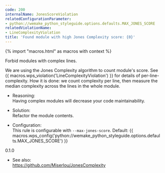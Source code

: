 ```yaml
---
code: 200
internalName: JonesScoreViolation
relatedConfigurationParameter:
- python://wemake_python_styleguide.options.defaults.MAX_JONES_SCORE
relatedViolationName:
- LineComplexityViolation
title: 'Found module with high Jones Complexity score: {0}'
---
```


{% import "macros.html" as macros with context %}

Forbid modules with complex lines.

We are using the Jones Complexity algorithm to count module's score. See
{{ macros.wps_violation('LineComplexityViolation') }} for details of per-line-complexity. How it
is done: we count complexity per line, then measure the median
complexity across the lines in the whole module.

  - Reasoning:  
    Having complex modules will decrease your code maintainability.

  - Solution:  
    Refactor the module contents.

  - Configuration:  
    This rule is configurable with `--max-jones-score`. Default:
    {{ macros.wps_config('python://wemake_python_styleguide.options.defaults.MAX_JONES_SCORE') }}

<div class="versionadded">

0.1.0

</div>

  - See also:  
    <https://github.com/Miserlou/JonesComplexity>